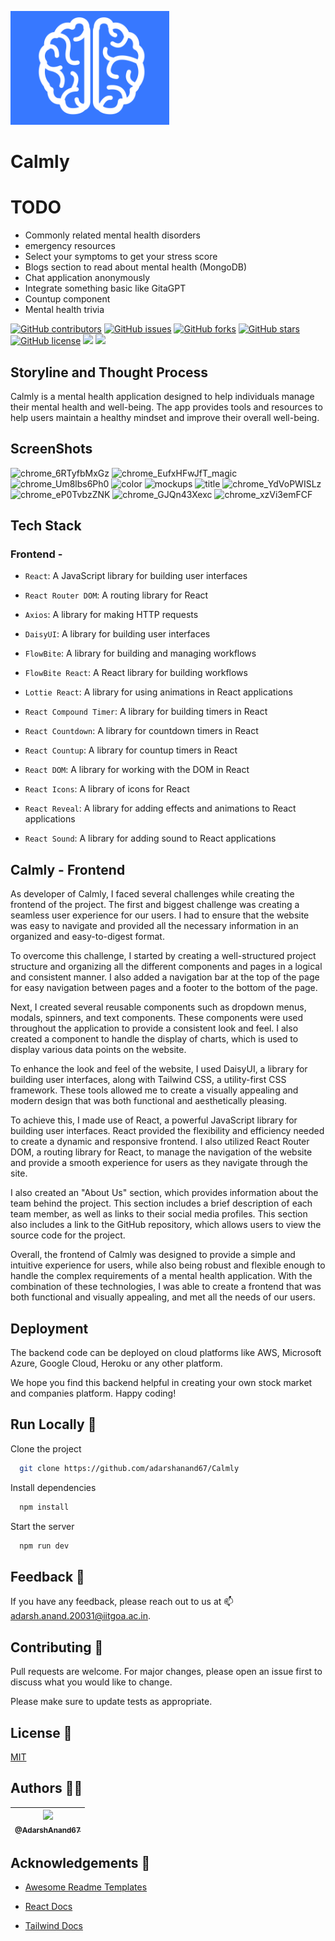 ![logo (1)](public/assets/favicon.png)

<h1> Calmly </h1>

# TODO

- Commonly related mental health disorders
- emergency resources
- Select your symptoms to get your stress score
- Blogs section to read about mental health (MongoDB)
- Chat application anonymously
- Integrate something basic like GitaGPT
- Countup component
- Mental health trivia

[![GitHub contributors](https://img.shields.io/github/contributors/adarshanand67/Calmly)](https://github.com/adarshanand67/Calmly/contributors)
[![GitHub issues](https://img.shields.io/github/issues/adarshanand67/Calmly)](https://github.com/adarshanand67/Calmly/issues)
[![GitHub forks](https://img.shields.io/github/forks/adarshanand67/Calmly)](https://github.com/adarshanand67/Calmly/network)
[![GitHub stars](https://img.shields.io/github/stars/adarshanand67/Calmly)](https://github.com/adarshanand67/Calmly/stargazers)
[![GitHub license](https://img.shields.io/github/license/adarshanand67/Calmly)](https://github.com/adarshanand67/Calmly/blob/master/LICENSE)
<img src="https://img.shields.io/github/languages/top/adarshanand67/Calmly">
<img src="https://img.shields.io/github/watchers/adarshanand67/Calmly" />

## Storyline and Thought Process

Calmly is a mental health application designed to help individuals manage their mental health and well-being. The app provides tools and resources to help users maintain a healthy mindset and improve their overall well-being.

## ScreenShots

![chrome_6RTyfbMxGz](https://user-images.githubusercontent.com/73928744/218274206-7a599c70-a7af-4c31-8bd7-eaa5c5adc9d8.png)
![chrome_EufxHFwJfT_magic](https://user-images.githubusercontent.com/73928744/218274211-19563d5a-cb4a-4d8b-b6af-9a82b460f75e.png)
![chrome_Um8lbs6Ph0](https://user-images.githubusercontent.com/73928744/218274214-1c5dded2-2cd2-48fd-90c9-18aae6cac37a.png)
![color](https://user-images.githubusercontent.com/73928744/218274218-061f5a0d-a7ba-4587-b4e8-91535ee15dc6.png)
![mockups](https://user-images.githubusercontent.com/73928744/218274222-c376d7e0-4379-4678-b170-b48d7c05cd46.png)
![title](https://user-images.githubusercontent.com/73928744/218274224-b32d53cb-bda9-455a-9066-301aae312906.png)
![chrome_YdVoPWISLz](https://user-images.githubusercontent.com/73928744/218274243-3d9ed3fd-a836-43b9-9be6-abbbe02fe0a5.png)
![chrome_eP0TvbzZNK](https://user-images.githubusercontent.com/73928744/218274262-c003c4e4-0bbe-49a2-bfb3-3daecbb1ae41.png)
![chrome_GJQn43Xexc](https://user-images.githubusercontent.com/73928744/218274283-c6bcd784-cb09-4205-9c23-a9406ab84e0f.png)
![chrome_xzVi3emFCF](https://user-images.githubusercontent.com/73928744/218274288-ea49aa14-1328-48b0-bd8f-383e938f6a72.png)

<!--
## Screenshots

HomePage:
| ![HomePage](https://user-images.githubusercontent.com/79798301/212641749-a9a810aa-0c60-4d32-9884-b9c630feb0a4.png) |
| :----------------------------------------------------------------------------------------------------------------------------------: |

Company Data and Charts:
| ![Company_Data](https://user-images.githubusercontent.com/79798301/212642315-4a98426d-931b-4425-8284-1e2c63f63417.png) |
| :----------------------------------------------------------------------------------------------------------------------------------: |

Stock-Exchange Data:
| ![image](https://user-images.githubusercontent.com/79798301/212642658-80249476-e35c-4a65-bc17-e602a9122a84.png) |
| :----------------------------------------------------------------------------------------------------------------------------------: |

Technical Analysis:
| ![image](https://user-images.githubusercontent.com/79798301/212643177-63061d26-d898-46d0-9483-6ab0482fb9e1.png) |
| :----------------------------------------------------------------------------------------------------------------------------------: |

About Us:
| ![image](https://user-images.githubusercontent.com/79798301/212643758-e27b7b67-d4dc-4f42-b0e1-e1718696d13e.png) |
| :----------------------------------------------------------------------------------------------------------------------------------: |

MongoDB Data:
| ![image](https://user-images.githubusercontent.com/79798301/212653593-63d6f04e-8b99-4510-8566-64a1f9676505.png) |
| :----------------------------------------------------------------------------------------------------------------------------------: |

Postman Requests:
| ![image](https://user-images.githubusercontent.com/79798301/212653612-2b6c59b6-ad6f-4db6-96c8-c5790ce58d61.png) |
| :----------------------------------------------------------------------------------------------------------------------------------: | -->

## Tech Stack

### Frontend -

- `React`: A JavaScript library for building user interfaces

- `React Router DOM`: A routing library for React

- `Axios`: A library for making HTTP requests

- `DaisyUI`: A library for building user interfaces

- `FlowBite`: A library for building and managing workflows

- `FlowBite React`: A React library for building workflows

- `Lottie React`: A library for using animations in React applications

- `React Compound Timer`: A library for building timers in React

- `React Countdown`: A library for countdown timers in React

- `React Countup`: A library for countup timers in React

- `React DOM`: A library for working with the DOM in React

- `React Icons`: A library of icons for React

- `React Reveal`: A library for adding effects and animations to React applications

- `React Sound`: A library for adding sound to React applications

## Calmly - Frontend

As developer of Calmly, I faced several challenges while creating the frontend of the project. The first and biggest challenge was creating a seamless user experience for our users. I had to ensure that the website was easy to navigate and provided all the necessary information in an organized and easy-to-digest format.

To overcome this challenge, I started by creating a well-structured project structure and organizing all the different components and pages in a logical and consistent manner. I also added a navigation bar at the top of the page for easy navigation between pages and a footer to the bottom of the page.

Next, I created several reusable components such as dropdown menus, modals, spinners, and text components. These components were used throughout the application to provide a consistent look and feel. I also created a component to handle the display of charts, which is used to display various data points on the website.

To enhance the look and feel of the website, I used DaisyUI, a library for building user interfaces, along with Tailwind CSS, a utility-first CSS framework. These tools allowed me to create a visually appealing and modern design that was both functional and aesthetically pleasing.

To achieve this, I made use of React, a powerful JavaScript library for building user interfaces. React provided the flexibility and efficiency needed to create a dynamic and responsive frontend. I also utilized React Router DOM, a routing library for React, to manage the navigation of the website and provide a smooth experience for users as they navigate through the site.

I also created an "About Us" section, which provides information about the team behind the project. This section includes a brief description of each team member, as well as links to their social media profiles. This section also includes a link to the GitHub repository, which allows users to view the source code for the project.

Overall, the frontend of Calmly was designed to provide a simple and intuitive experience for users, while also being robust and flexible enough to handle the complex requirements of a mental health application. With the combination of these technologies, I was able to create a frontend that was both functional and visually appealing, and met all the needs of our users.

## Deployment

The backend code can be deployed on cloud platforms like AWS, Microsoft Azure, Google Cloud, Heroku or any other platform.

We hope you find this backend helpful in creating your own stock market and companies platform. Happy coding!

## Run Locally 🚀

Clone the project

```bash
  git clone https://github.com/adarshanand67/Calmly
```

Install dependencies

```bash
  npm install
```

Start the server

```bash
  npm run dev
```

## Feedback 📝

If you have any feedback, please reach out to us at 📫 adarsh.anand.20031@iitgoa.ac.in.

## Contributing 🤝

Pull requests are welcome. For major changes, please open an issue first to discuss what you would like to change.

Please make sure to update tests as appropriate.

## License 📜

[MIT](https://choosealicense.com/licenses/mit/)

## Authors 👨‍💻

| [<img src="https://github.com/AdarshAnand67.png?size=115" width=115><br><sub>@AdarshAnand67</sub>](https://github.com/AdarshAnand67) |
| :----------------------------------------------------------------------------------------------------------------------------------: |

## Acknowledgements 🙏

- [Awesome Readme Templates](https://awesomeopensource.com/project/elangosundar/awesome-README-templates)

- [React Docs](https://reactjs.org/docs/getting-started.html)

- [Tailwind Docs](https://tailwindcss.com/docs)
